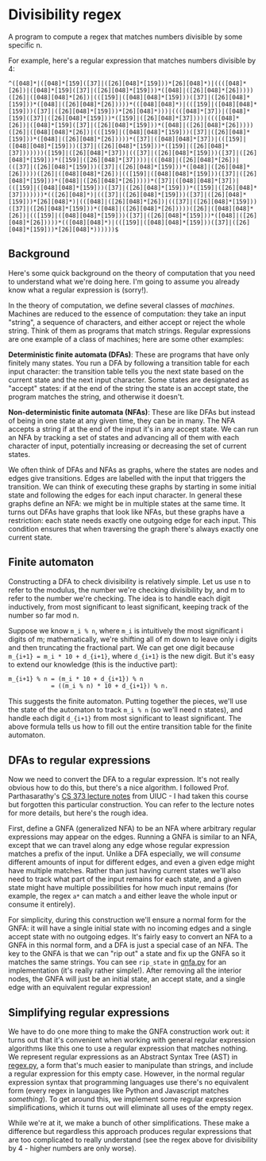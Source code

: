# Divisibility regex

A program to compute a regex that matches numbers divisible by some specific n.

For example, here's a regular expression that matches numbers divisible by 4:

```text
^([048]*|([048]*[159]([37]|([26][048]*[159]))*[26][048]*)|((([048]*[26])|([048]*[159]([37]|([26][048]*[159]))*([048]|([26][048]*[26]))))([26]|([048][048]*[26])|(([159]|([048][048]*[159]))([37]|([26][048]*[159]))*([048]|([26][048]*[26]))))*(([048][048]*)|(([159]|([048][048]*[159]))([37]|([26][048]*[159]))*[26][048]*)))|((([048]*[37])|([048]*[159]([37]|([26][048]*[159]))*([159]|([26][048]*[37])))|((([048]*[26])|([048]*[159]([37]|([26][048]*[159]))*([048]|([26][048]*[26]))))([26]|([048][048]*[26])|(([159]|([048][048]*[159]))([37]|([26][048]*[159]))*([048]|([26][048]*[26]))))*([37]|([048][048]*[37])|(([159]|([048][048]*[159]))([37]|([26][048]*[159]))*([159]|([26][048]*[37]))))))([159]|([26][048]*[37])|(([37]|([26][048]*[159]))([37]|([26][048]*[159]))*([159]|([26][048]*[37])))|(([048]|([26][048]*[26])|(([37]|([26][048]*[159]))([37]|([26][048]*[159]))*([048]|([26][048]*[26]))))([26]|([048][048]*[26])|(([159]|([048][048]*[159]))([37]|([26][048]*[159]))*([048]|([26][048]*[26]))))*([37]|([048][048]*[37])|(([159]|([048][048]*[159]))([37]|([26][048]*[159]))*([159]|([26][048]*[37]))))))*(([26][048]*)|(([37]|([26][048]*[159]))([37]|([26][048]*[159]))*[26][048]*)|(([048]|([26][048]*[26])|(([37]|([26][048]*[159]))([37]|([26][048]*[159]))*([048]|([26][048]*[26]))))([26]|([048][048]*[26])|(([159]|([048][048]*[159]))([37]|([26][048]*[159]))*([048]|([26][048]*[26]))))*(([048][048]*)|(([159]|([048][048]*[159]))([37]|([26][048]*[159]))*[26][048]*))))))$
```

## Background

Here's some quick background on the theory of computation that you need to understand what we're doing here. I'm going to assume you already know what a regular expression is (sorry!).

In the theory of computation, we define several classes of _machines_. Machines are reduced to the essence of computation: they take an input "string", a sequence of characters, and either accept or reject the whole string. Think of them as programs that match strings. Regular expressions are one example of a class of machines; here are some other examples:

**Deterministic finite automata (DFAs)**: These are programs that have only finitely many states. You run a DFA by following a transition table for each input character: the transition table tells you the next state based on the current state and the next input character. Some states are designated as "accept" states: if at the end of the string the state is an accept state, the program matches the string, and otherwise it doesn't.

**Non-deterministic finite automata (NFAs)**: These are like DFAs but instead of being in one state at any given time, they can be in many. The NFA accepts a string if at the end of the input it's in any accept state. We can run an NFA by tracking a set of states and advancing all of them with each character of input, potentially increasing or decreasing the set of current states.

We often think of DFAs and NFAs as graphs, where the states are nodes and edges give transitions. Edges are labelled with the input that triggers the transition. We can think of executing these graphs by starting in some initial state and following the edges for each input character. In general these graphs define an NFA: we might be in multiple states at the same time. It turns out DFAs have graphs that look like NFAs, but these graphs have a restriction: each state needs exactly one outgoing edge for each input. This condition ensures that when traversing the graph there's always exactly one current state.

## Finite automaton

Constructing a DFA to check divisibility is relatively simple. Let us use n to refer to the modulus, the number we're checking divisibility by, and m to refer to the number we're checking. The idea is to handle each digit inductively, from most significant to least significant, keeping track of the number so far mod n.

Suppose we know `m_i % n`, where `m_i` is intuitively the most significant i digits of m; mathematically, we're shifting all of m down to leave only i digits and then truncating the fractional part. We can get one digit because `m_{i+1} = m_i * 10 + d_{i+1}`, where `d_{i+1}` is the new digit. But it's easy to extend our knowledge (this is the inductive part):

```txt
m_{i+1} % n = (m_i * 10 + d_{i+1}) % n
            = ((m_i % n) * 10 + d_{i+1}) % n.
```

This suggests the finite automaton. Putting together the pieces, we'll use the state of the automaton to track `m_i % n` (so we'll need n states), and handle each digit `d_{i+1}` from most significant to least significant. The above formula tells us how to fill out the entire transition table for the finite automaton.

## DFAs to regular expressions

Now we need to convert the DFA to a regular expression. It's not really obvious how to do this, but there's a nice algorithm. I followed Prof. Parthasarathy's [CS 373 lecture notes](https://courses.engr.illinois.edu/cs373/sp2010/lectures/lect_08.pdf) from UIUC - I had taken this course but forgotten this particular construction. You can refer to the lecture notes for more details, but here's the rough idea.

First, define a GNFA (generalized NFA) to be an NFA where arbitrary regular expressions may appear on the edges. Running a GNFA is similar to an NFA, except that we can travel along any edge whose regular expression matches a prefix of the input. Unlike a DFA especially, we will _consume_ different amounts of input for different edges, and even a given edge might have multiple matches. Rather than just having current states we'll also need to track what part of the input remains for each state, and a given state might have multiple possibilities for how much input remains (for example, the regex `a*` can match `a` and either leave the whole input or consume it entirely).

For simplicity, during this construction we'll ensure a normal form for the GNFA: it will have a single initial state with no incoming edges and a single accept state with no outgoing edges. It's fairly easy to convert an NFA to a GNFA in this normal form, and a DFA is just a special case of an NFA. The key to the GNFA is that we can "rip out" a state and fix up the GNFA so it matches the same strings. You can see `rip_state` in [gnfa.py](gnfa.py) for an implementation (it's really rather simple!). After removing all the interior nodes, the GNFA will just be an initial state, an accept state, and a single edge with an equivalent regular expression!

## Simplifying regular expressions

We have to do one more thing to make the GNFA construction work out: it turns out that it's convenient when working with general regular expression algorithms like this one to use a regular expression that matches nothing. We represent regular expressions as an Abstract Syntax Tree (AST) in [regex.py](regex.py), a form that's much easier to manipulate than strings, and include a regular expression for this empty case. However, in the normal regular expression syntax that programming languages use there's no equivalent form (every regex in languages like Python and Javascript matches _something_). To get around this, we implement some regular expression simplifications, which it turns out will eliminate all uses of the empty regex.

While we're at it, we make a bunch of other simplifications. These make a difference but regardless this approach produces regular expressions that are too complicated to really understand (see the regex above for divisibility by 4 - higher numbers are only worse).
